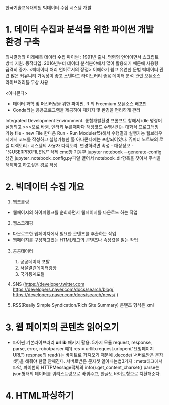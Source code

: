 한국기술교육대학원
빅데이터 수집 시스템 개발
# 1. 데이터 수집과 분석을 위한 파이썬 개발 환경 구축
의사결정와 미래예측
데이터 수집
파이썬 : 1991년 출시. 명령형 언어이면서 스크립트 방식 지원. 동적타입.
2016년부터 데이터 분석분야에서 많이 활용되기 때문에 사용량 급격히 증가.
<빅데이터 처리 언어로서의 장점>
이해하기 쉽고 유연한 문법
빅데이터 관련 많은 커뮤니티
가독성이 좋고 스탠다드 라이브러리 좋음
데이터 분석 관련 오픈소스 라이브러리들 무상 사용

<아나콘다>
- 데이터 과학 및 머신러닝을 위한 파이썬, R 의 Freemium 오픈소스 배포판
- Conda라는 응용프로그램을 제공하여 패키지 및 환경을 편리하게 관리

<IDLE>
Integrated Development Environment. 통합개발환경
프롬프트 창에서 idle 명령어 실행되고 >>>으로 바뀜.
엔터키 누를때마다 해당코드 수행시키는 대화식 프로그래밍 가능
file - new File 한다음 Run - Run Module(f5)해서 수행결과 실행가능

<Jupyter Notebook>
웹브라우저에서 코드를 작성하고 실행가능한 툴
아나콘다에는 포함되어있다.
쥬피터 노트북의 로컬 디렉토리 : 시스템의 사용자 디렉토리.
    변경하려면 속성 - 대상정보 - "%USERPROFILE%/" 삭제
    cmd창 기동후 jupyter notebook --generate-config
    생긴 jupyter_notebook_config.py파일 열어서 notebook_dir항목을 찾아서 주석을 해제하고 하고싶은 경로 작성

# 2. 빅데이터 수집 개요
1. 웹크롤링
- 웹페이지의 하이퍼링크를 순회하면서 웹페이지를 다운로드 하는 작업

2. 웹스크래핑
- 다운로드한 웹페이지에서 필요한 콘텐츠를 추출하는 작업
- 웹페이지를 구성하고있는 HTML태그의 콘텐츠나 속성값을 읽는 작업

3. 공공데이터 
    1. 공공데이터 포탈
    2. 서울열린데이터광장
    3. 국가통계포털
    
4. SNS
(https://developer.twitter.com
https://developers.naver.com/docs/search/blog/
https://developers.naver.com/docs/search/news/
)

5. RSS(Really Simple Syndication/Rich Site Summary)  콘텐츠 형식은 xml

# 3. 웹 페이지의 콘텐츠 읽어오기
- 파이썬 기본라이브러리 **urllib** 패키지 활용. 5가지 모듈
    request, response, parse, error, robotparser
    예1) res = urllib.request.urlopen("요청페이지URL")
    respnse의 read()는 바이트로 가져오기 때문에 .decode('서버로받은 문자셋')을 해줘야 한글 안깨진다.
        서버로받은 문자셋 알아내는법3가지 : meta태그에서 파악, 파이썬의 HTTPMessage객체의 info().get_content_charset()
    parse는 json형태의 데이터를 쿼리스트링으로 바꿔주고, 한글도 바이트형으로 치환해준다.

# 4. HTML파싱하기